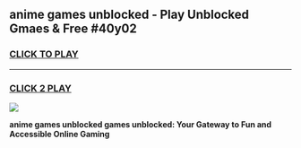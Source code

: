 
## anime games unblocked - Play Unblocked Gmaes & Free #40y02
<h3>
<a href="https://news.freeplayer.one?title=anime_games_unblocked&ref=26F">CLICK TO PLAY</a></h3>
<hr>

<h3>
<a href="https://news.freeplayer.one?title=anime_games_unblocked&ref=26F">CLICK 2 PLAY</a>
  
</h3>

<a href="https://news.freeplayer.one?title=anime_games_unblocked&ref=26F/"><img src="https://clearcache.store/games.png"></a>


**anime games unblocked games unblocked: Your Gateway to Fun and Accessible Online Gaming**
